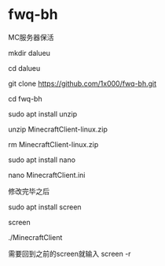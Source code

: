 # fwq-bh
 
 MC服务器保活
 
 mkdir dalueu
 
 cd dalueu
 
 git clone https://github.com/1x000/fwq-bh.git
 
 cd fwq-bh
 
 sudo apt install unzip
 
 unzip MinecraftClient-linux.zip
 
 rm MinecraftClient-linux.zip
 
 sudo apt install nano
 
 nano MinecraftClient.ini
 
 修改完毕之后
 
 sudo apt install screen
 
 screen
 
 ./MinecraftClient

需要回到之前的screen就输入 screen -r

